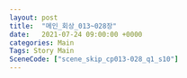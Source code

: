 ```yaml
---
layout: post
title:  "메인_회상_013~028장"
date:   2021-07-24 09:00:00 +0000
categories: Main
Tags: Story Main
SceneCode: ["scene_skip_cp013-028_q1_s10"]
---
```


